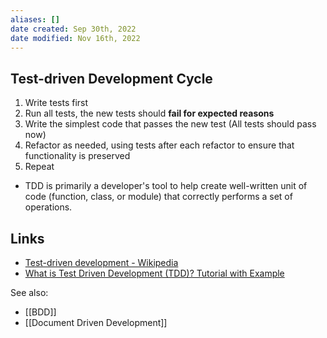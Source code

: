 ```yaml
---
aliases: []
date created: Sep 30th, 2022
date modified: Nov 16th, 2022
---
```


## Test-driven Development Cycle
1. Write tests first
2. Run all tests, the new tests should **fail for expected reasons**
3. Write the simplest code that passes the new test (All tests should pass now)
4. Refactor as needed, using tests after each refactor to ensure that functionality is preserved
5. Repeat

- TDD is primarily a developer's tool to help create well-written unit of code (function, class, or module) that correctly performs a set of operations.
## Links
- [Test-driven development - Wikipedia](https://en.wikipedia.org/wiki/Test-driven_development)
- [What is Test Driven Development (TDD)? Tutorial with Example](https://www.guru99.com/test-driven-development.html)

See also: 
- [[BDD]]
- [[Document Driven Development]]
